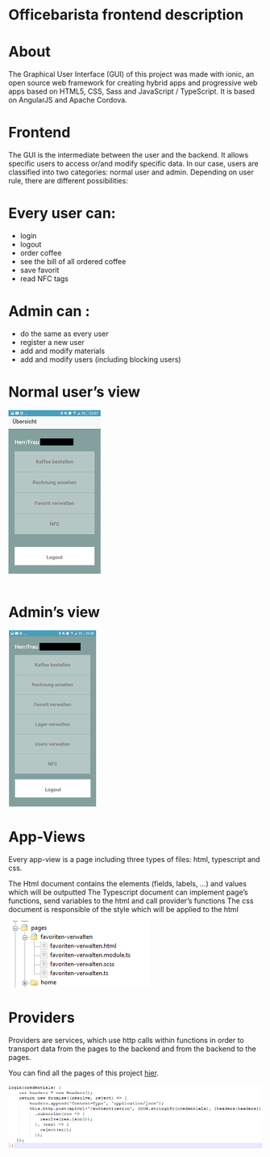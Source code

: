 # Officebarista frontend description
# About
The Graphical User Interface (GUI) of this project was made with ionic, an open source web framework for creating hybrid apps and progressive web apps based on HTML5, CSS, Sass and JavaScript / TypeScript. It is based on AngularJS and Apache Cordova.

# Frontend
The GUI is the intermediate between the user and the backend.  It allows specific users to access or/and modify specific data. In our case, users are classified into two categories: normal user and admin. Depending on user rule, there are different possibilities:

# Every user can:
-	login                               
-	logout
-	order coffee
-	see the bill of all ordered coffee
-	save favorit
-	read NFC tags

# Admin can :
- do the same as every user
-	register a new user
-	add and modify materials
-	add and modify users (including blocking users)
  
  
 # Normal user’s view                                  

![user](https://github.com/gauggelb/Officebarista/blob/master/frontend/README/user.png)                
                                                                                                            
# Admin’s view  

![admin](https://github.com/gauggelb/Officebarista/blob/master/frontend/README/admin.png)                                  

# App-Views
Every app-view is a page including three types of files:  html, typescript and css. 
 
The Html document contains the elements (fields, labels, …) and values which will be outputted
The Typescript document can implement page’s functions, send variables to the html and call provider’s functions 
The css document is responsible of the style which will be applied to the html

                                      
![pages](https://github.com/gauggelb/Officebarista/blob/master/frontend/README/pages.png)     

# Providers
Providers are services, which use http calls within functions in order to transport data from the pages to the backend and from the backend to the pages. 

You can find all the pages of this project [hier](https://github.com/gauggelb/Officebarista/tree/master/frontend/src/pages).
                                      
![providers](https://github.com/gauggelb/Officebarista/blob/master/frontend/README/providers.png)         




